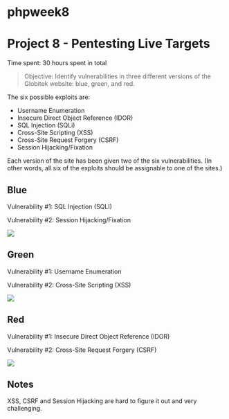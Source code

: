 # phpweek8
# Project 8 - Pentesting Live Targets

Time spent: 30 hours spent in total

> Objective: Identify vulnerabilities in three different versions of the Globitek website: blue, green, and red.

The six possible exploits are:
* Username Enumeration
* Insecure Direct Object Reference (IDOR)
* SQL Injection (SQLi)
* Cross-Site Scripting (XSS)
* Cross-Site Request Forgery (CSRF)
* Session Hijacking/Fixation

Each version of the site has been given two of the six vulnerabilities. (In other words, all six of the exploits should be assignable to one of the sites.)

## Blue

Vulnerability #1: SQL Injection (SQLI)

Vulnerability #2: Session Hijacking/Fixation 

<img src='http://i.imgur.com/lUgRdo9.gif'/>


## Green

Vulnerability #1: Username Enumeration

Vulnerability #2: Cross-Site Scripting (XSS)

<img src='http://i.imgur.com/MYECHd3.gif'/>


## Red

Vulnerability #1: Insecure Direct Object Reference (IDOR)

Vulnerability #2: Cross-Site Request Forgery (CSRF)

<img src='http://i.imgur.com/ARh2hAZ.gif'/>


## Notes

XSS, CSRF and Session Hijacking are hard to figure it out and very challenging. 





 
 
